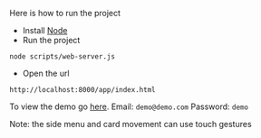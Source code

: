 

Here is how to run the project

- Install [Node](http://nodejs.org/)
- Run the project
```
node scripts/web-server.js
```
- Open the url
```
http://localhost:8000/app/index.html
```

To view the demo go [here](https://blistering-fire-4858.firebaseapp.com/#/login).
Email: `demo@demo.com`
Password: `demo`

Note: the side menu and card movement can use touch gestures
